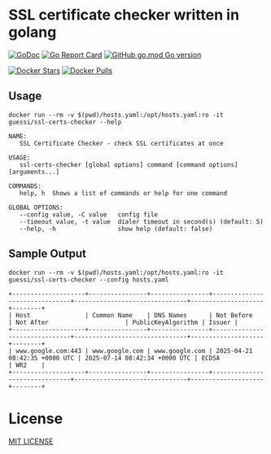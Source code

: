 # SSL certificate checker written in golang

[![GoDoc](https://godoc.org/github.com/guessi/ssl-certs-checker?status.svg)](https://godoc.org/github.com/guessi/ssl-certs-checker)
[![Go Report Card](https://goreportcard.com/badge/github.com/guessi/ssl-certs-checker)](https://goreportcard.com/report/github.com/guessi/ssl-certs-checker)
[![GitHub go.mod Go version](https://img.shields.io/github/go-mod/go-version/guessi/ssl-certs-checker)](https://github.com/guessi/ssl-certs-checker/blob/master/go.mod)

[![Docker Stars](https://img.shields.io/docker/stars/guessi/ssl-certs-checker.svg)](https://hub.docker.com/r/guessi/ssl-certs-checker/)
[![Docker Pulls](https://img.shields.io/docker/pulls/guessi/ssl-certs-checker.svg)](https://hub.docker.com/r/guessi/ssl-certs-checker/)

## Usage

    docker run --rm -v $(pwd)/hosts.yaml:/opt/hosts.yaml:ro -it guessi/ssl-certs-checker --help

    NAME:
       SSL Certificate Checker - check SSL certificates at once

    USAGE:
       ssl-certs-checker [global options] command [command options] [arguments...]

    COMMANDS:
       help, h  Shows a list of commands or help for one command

    GLOBAL OPTIONS:
       --config value, -C value   config file
       --timeout value, -t value  dialer timeout in second(s) (default: 5)
       --help, -h                 show help (default: false)


## Sample Output

    docker run --rm -v $(pwd)/hosts.yaml:/opt/hosts.yaml:ro -it guessi/ssl-certs-checker --config hosts.yaml

    +--------------------+----------------+----------------+-------------------------------+-------------------------------+--------------------+--------+
    | Host               | Common Name    | DNS Names      | Not Before                    | Not After                     | PublicKeyAlgorithm | Issuer |
    +--------------------+----------------+----------------+-------------------------------+-------------------------------+--------------------+--------+
    | www.google.com:443 | www.google.com | www.google.com | 2025-04-21 08:42:35 +0000 UTC | 2025-07-14 08:42:34 +0000 UTC | ECDSA              | WR2    |
    +--------------------+----------------+----------------+-------------------------------+-------------------------------+--------------------+--------+

# License

[MIT LICENSE](LICENSE)
